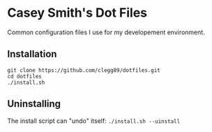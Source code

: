 # Casey Smith's Dot Files
Common configuration files I use for my developement environment.

## Installation
```
git clone https://github.com/clegg89/dotfiles.git
cd dotfiles
./install.sh
```

## Uninstalling
The install script can "undo" itself:
`./install.sh --uinstall`
